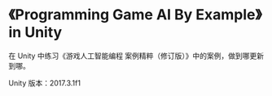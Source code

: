 # 《Programming Game AI By Example》in Unity
在 Unity 中练习《游戏人工智能编程 案例精粹（修订版）》中的案例，做到哪更新到哪。

Unity 版本：2017.3.1f1

